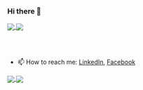 <!--
**hrachgalstyan/hrachgalstyan** is a ✨ _special_ ✨ repository because its `README.md` (this file) appears on your GitHub profile.

Here are some ideas to get you started:

- 🔭 I’m currently working on ...
- 🌱 I’m currently learning ...
- 👯 I’m looking to collaborate on ...
- 🤔 I’m looking for help with ...
- 💬 Ask me about ...
- 📫 How to reach me: ...
- 😄 Pronouns: ...
- ⚡ Fun fact: ...
-->

### Hi there 👋

<a href="https://github.com/hrachgalstyan/vFruits_api">
  <img align="center" src="https://github-readme-stats.vercel.app/api/pin/?username=hrachgalstyan&repo=vFruits_api&theme=vision-friendly-dark" />
</a>
<a href="https://github.com/hrachgalstyan/vFruits_api">
  <img align="center" src="https://github-readme-stats.vercel.app/api/pin/?username=hrachgalstyan&repo=vFruits_api&theme=vision-friendly-dark" />
</a>


<br></br>
- 📫 How to reach me: [LinkedIn](https://www.linkedin.com/in/hrach-galstyan-a721581b5/), [Facebook](https://www.facebook.com/hrachgalstyann/)

<a href="https://github.com/anuraghazra/github-readme-stats">
  <img align="center" src="https://github-readme-stats.vercel.app/api?username=hrachgalstyan&show_icons=true&theme=synthwave" />
</a>
<a href="https://github.com/hrachgalstyan">
  <img align="center" src="https://github-readme-stats.vercel.app/api/top-langs/?username=hrachgalstyan&layout=compact&theme=dark" />
</a>
